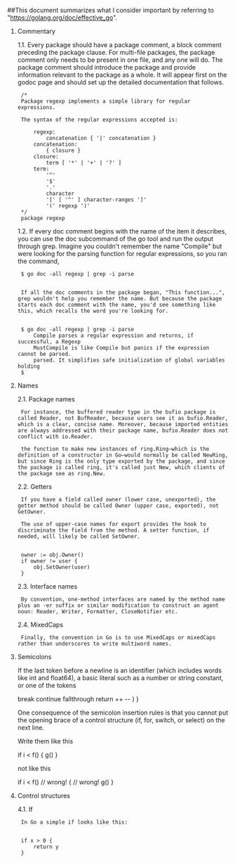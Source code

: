 ##This document summarizes what I consider important by referring to "https://golang.org/doc/effective_go".


1. Commentary

    1.1. Every package should have a package comment, a block comment preceding the package clause. For multi-file packages, the package comment only needs to be present in one file, and any one will do. The package comment should introduce the package and provide information relevant to the package as a whole. It will appear first on the godoc page and should set up the detailed documentation that follows.

        /*
        Package regexp implements a simple library for regular expressions.

        The syntax of the regular expressions accepted is:

            regexp:
                concatenation { '|' concatenation }
            concatenation:
                { closure }
            closure:
                term [ '*' | '+' | '?' ]
            term:
                '^'
                '$'
                '.'
                character
                '[' [ '^' ] character-ranges ']'
                '(' regexp ')'
        */
        package regexp

    1.2. If every doc comment begins with the name of the item it describes, you can use the doc subcommand of the go tool and run the output through grep. Imagine you couldn't remember the name "Compile" but were looking for the parsing function for regular expressions, so you ran the command,

        
        $ go doc -all regexp | grep -i parse
        

        If all the doc comments in the package began, "This function...", grep wouldn't help you remember the name. But because the package starts each doc comment with the name, you'd see something like this, which recalls the word you're looking for.

        
        $ go doc -all regexp | grep -i parse
            Compile parses a regular expression and returns, if successful, a Regexp
            MustCompile is like Compile but panics if the expression cannot be parsed.
            parsed. It simplifies safe initialization of global variables holding
        $
        


2. Names

    2.1. Package names

        For instance, the buffered reader type in the bufio package is called Reader, not BufReader, because users see it as bufio.Reader, which is a clear, concise name. Moreover, because imported entities are always addressed with their package name, bufio.Reader does not conflict with io.Reader.

        the function to make new instances of ring.Ring—which is the definition of a constructor in Go—would normally be called NewRing, but since Ring is the only type exported by the package, and since the package is called ring, it's called just New, which clients of the package see as ring.New.


    2.2. Getters

        If you have a field called owner (lower case, unexported), the getter method should be called Owner (upper case, exported), not GetOwner.

        The use of upper-case names for export provides the hook to discriminate the field from the method. A setter function, if needed, will likely be called SetOwner.

        
        owner := obj.Owner()
        if owner != user {
            obj.SetOwner(user)
        }
        

    2.3. Interface names

        By convention, one-method interfaces are named by the method name plus an -er suffix or similar modification to construct an agent noun: Reader, Writer, Formatter, CloseNotifier etc.


    2.4. MixedCaps

        Finally, the convention in Go is to use MixedCaps or mixedCaps rather than underscores to write multiword names.


3. Semicolons

    If the last token before a newline is an identifier (which includes words like int and float64), a basic literal such as a number or string constant, or one of the tokens

    
    break continue fallthrough return ++ -- ) }
    

    One consequence of the semicolon insertion rules is that you cannot put the opening brace of a control structure (if, for, switch, or select) on the next line.

    Write them like this

    
    if i < f() {
        g()
    }
    

    not like this

    
    if i < f()  // wrong!
    {           // wrong!
        g()
    }
    


4. Control structures

    4.1. If

        In Go a simple if looks like this:

        
        if x > 0 {
            return y
        }
        